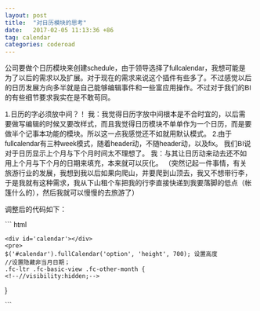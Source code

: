 ```yaml
---
layout: post
title:  "对日历模块的思考"
date:   2017-02-05 11:13:36 +86
tag: calendar
categories: coderoad
---
```

公司要做个日历模块来创建schedule，由于领导选择了fullcalendar，我想可能是为了以后的需求以及扩展。对于现在的需求来说这个插件有些多了。不过感觉以后的日历发展方向多半就是自己能够编辑事件和一些富应用操作。不过对于我们的BI的有些细节要求我实在是不敢苟同。

1.日历的字必须放中间？！
我：我觉得日历字放中间根本是不合时宜的，以后需要做写编辑的时候又要改样式，而且我觉得日历模块不单单作为一个日历，而是要做半个记事本功能的模块。所以这一点我感觉还不如就用默认模式。
2.由于fullcalendar有三种week模式，随着header动，不随header动，以及fix。
我们BI说对于日历显示上个月与下个月时间太不理想了。
我：与其让日历动来动去还不如用上个月与下个月的日期来填充，本来就可以灰化。
（突然记起一件事情，有关旅游行业的发展，我想到我以后如果向爬山，并要爬到山顶去，我又不想带行李，于是我就有这种需求，我从下山租个车把我的行李直接快递到我要落脚的低点（帐篷什么的），然后我就可以慢慢的去旅游了）



调整后的代码如下：
<div>
``` html
 <!DOCTYPE html>
<html>
<head>
<meta charset='utf-8' />
<link href='../dist/fullcalendar.css' rel='stylesheet' />
<link href='../dist/fullcalendar.print.css' rel='stylesheet' media='print' />
<link href='../../../jqueryUI/jquery-ui.css' rel='stylesheet'/>
<script src='../dist/moment.js'></script>
<script src='../dist/jquery.js'></script>
<script src='../../../jqueryUI/jquery-ui.js'></script>
<script src='../dist/fullcalendar.js'></script>

<script>

	$(document).ready(function() {

		$('#calendar').fullCalendar({
			theme: true,
			header: {
				left: 'today',
				center: 'prevYear prev title next nextYear',
				right: ''
			},
			buttonIcons:{ prevYear :'circle-triangle-w',prev: 'circle-triangle-w', next: 'circle-triangle-e',nextYear :'circle-triangle-e' },
			navLinks: false, // can click day/week names to navigate views
			editable: false,
			eventLimit: true, // allow "more" link when too many events
			fixedWeekCount:false,
			//height: 650,
			contentHeight: 600,
			handleWindowResize:true,
			events: [

			]
		});
		//$(".fc-other-month").
	});

</script>
<style>

	body {
		margin: 40px 10px;
		padding: 0;
		font-family: "Lucida Grande",Helvetica,Arial,Verdana,sans-serif;
		font-size: 14px;
	}

	#calendar {
		max-width: 900px;
		margin: 0 auto;
	}

		.fc-day-number{
	  font-size:20px;
	display:block;

text-align:center;
display:block;
top:30px;
left:100px;

	}

</style>
</head>
<body>

	<div id='calendar'></div>
	<pre>
	$('#calendar').fullCalendar('option', 'height', 700); 设置高度
	//设置隐藏非当月日期；
	.fc-ltr .fc-basic-view .fc-other-month {
    <!--//visibility:hidden;-->
}
	</pre>

</body>
</html>
  ```
</div>
